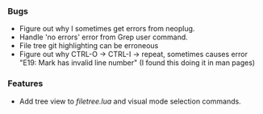 ### Bugs
- Figure out why I sometimes get errors from neoplug.
- Handle 'no errors' error from Grep user command.
- File tree git highlighting can be erroneous
- Figure out why CTRL-O -> CTRL-I -> repeat, sometimes causes
  error "E19: Mark has invalid line number" (I found this
  doing it in man pages)

### Features
- Add tree view to *filetree.lua* and visual mode selection
  commands.
